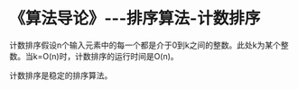 ﻿《算法导论》---排序算法-计数排序
=========

计数排序假设n个输入元素中的每一个都是介于0到k之间的整数。此处k为某个整数。当k=O(n)时，计数排序的运行时间是O(n)。

计数排序是稳定的排序算法。

